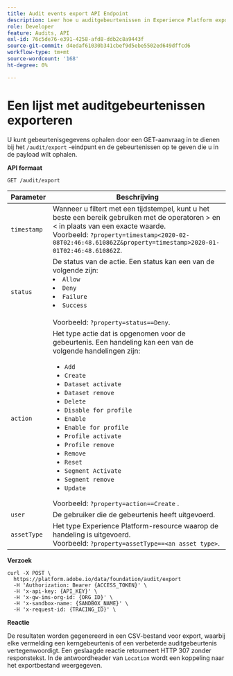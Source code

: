 ```yaml
---
title: Audit events export API Endpoint
description: Leer hoe u auditgebeurtenissen in Experience Platform exporteert met de API voor auditquery.
role: Developer
feature: Audits, API
exl-id: 76c5de76-e391-4258-afd8-ddb2c8a9443f
source-git-commit: d4edaf61030b341cbef9d5ebe5502ed649dffcd6
workflow-type: tm+mt
source-wordcount: '168'
ht-degree: 0%

---
```


# Een lijst met auditgebeurtenissen exporteren

U kunt gebeurtenisgegevens ophalen door een GET-aanvraag in te dienen bij het `/audit/export` -eindpunt en de gebeurtenissen op te geven die u in de payload wilt ophalen.

**API formaat**

```http
GET /audit/export
```

| Parameter | Beschrijving |
| --------- | ----------- |
| `timestamp` | Wanneer u filtert met een tijdstempel, kunt u het beste een bereik gebruiken met de operatoren > en &lt; in plaats van een exacte waarde. <br/> Voorbeeld: `?property=timestamp<2020-02-08T02:46:48.610862Z&property=timestamp>2020-01-01T02:46:48.610862Z`. |
| `status` | De status van de actie. Een status kan een van de volgende zijn: </li><li>`Allow` </li><li>`Deny` </li><li>`Failure` </li><li>`Success` </li></ul><br/> Voorbeeld: `?property=status==Deny`. |
| `action` | Het type actie dat is opgenomen voor de gebeurtenis. Een handeling kan een van de volgende handelingen zijn: <ul><li>`Add` </li><li>`Create` </li><li>`Dataset activate` </li><li>`Dataset remove` </li><li>`Delete` </li><li>`Disable for profile` </li><li>`Enable` </li><li>`Enable for profile` </li><li>`Profile activate` </li><li>`Profile remove` </li><li>`Remove` </li><li>`Reset` </li><li>`Segment Activate` </li><li>`Segment remove` </li><li>`Update` </li></ul> Voorbeeld: `?property=action==Create` . |
| `user` | De gebruiker die de gebeurtenis heeft uitgevoerd. |
| `assetType` | Het type Experience Platform-resource waarop de handeling is uitgevoerd. <br/> Voorbeeld: `?property=assetType==<an asset type>`. |

**Verzoek**

```shell
curl -X POST \
  https://platform.adobe.io/data/foundation/audit/export
  -H 'Authorization: Bearer {ACCESS_TOKEN}' \
  -H 'x-api-key: {API_KEY}' \
  -H 'x-gw-ims-org-id: {ORG_ID}' \
  -H 'x-sandbox-name: {SANDBOX_NAME}' \
  -H 'x-request-id: {TRACING_ID}' \
```

**Reactie**

De resultaten worden gegenereerd in een CSV-bestand voor export, waarbij elke vermelding een kerngebeurtenis of een verbeterde auditgebeurtenis vertegenwoordigt. Een geslaagde reactie retourneert HTTP 307 zonder responstekst. In de antwoordheader van `Location` wordt een koppeling naar het exportbestand weergegeven.
